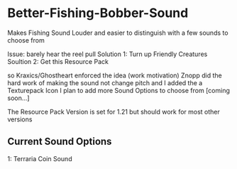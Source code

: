 # Better-Fishing-Bobber-Sound
Makes Fishing Sound Louder and easier to distinguish with a few sounds to choose from


Issue: barely hear the reel pull
Solution 1: Turn up Friendly Creatures
Soultion 2: Get this Resource Pack

so Kraxics/Ghostheart enforced the idea (work motivation)
Znopp did the hard work of making the sound not change pitch
and I added the a Texturepack Icon
I plan to add more Sound Options to choose from [coming soon...]

The Resource Pack Version is set for 1.21 but should work for most other versions

Current Sound Options
-----------------------------
1: Terraria Coin Sound
